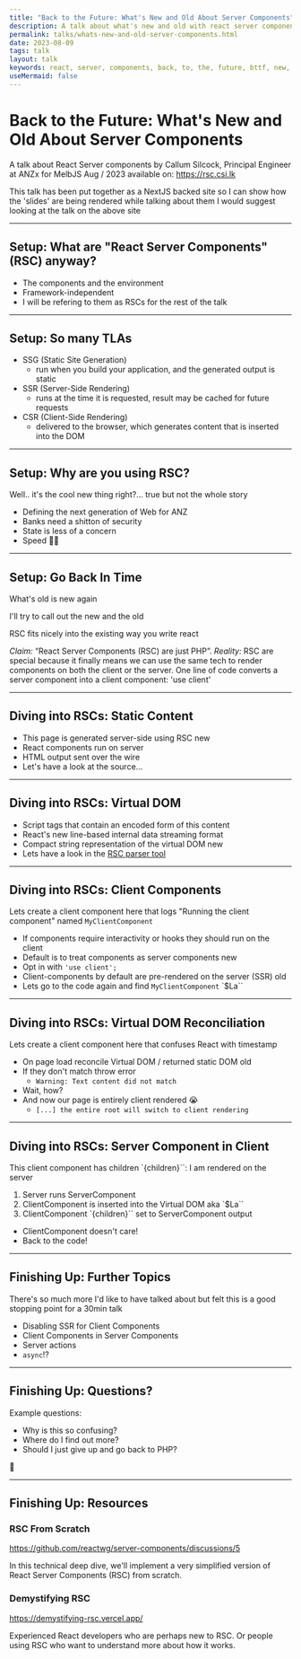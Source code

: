 ```yaml
---
title: "Back to the Future: What's New and Old About Server Components"
description: A talk about what's new and old with react server components, we do a deep dive into how it works
permalink: talks/whats-new-and-old-server-components.html
date: 2023-08-09
tags: talk
layout: talk
keywords: react, server, components, back, to, the, future, bttf, new, old, rsc, ssr, server side rendering, server components, react server components, react server side rendering, react server components vs server side rendering, react server components vs server component
useMermaid: false
---
```


# Back to the Future: What's New and Old About Server Components

A talk about React Server components by Callum Silcock, Principal Engineer at ANZx for MelbJS Aug / 2023 available on: https://rsc.csi.lk

This talk has been put together as a NextJS backed site so I can show how the 'slides' are being rendered while talking about them I would suggest looking at the talk on the above site

---

## Setup: What are "React Server Components" (RSC) anyway?

- The components and the environment
- Framework-independent
- I will be refering to them as RSCs for the rest of the talk

---

## Setup: So many TLAs

- SSG (Static Site Generation)
  - run when you build your application, and the generated output is static
- SSR (Server-Side Rendering)
  - runs at the time it is requested, result may be cached for future requests
- CSR (Client-Side Rendering)
  - delivered to the browser, which generates content that is inserted into the DOM

---

## Setup: Why are you using RSC?

Well.. it's the cool new thing right?... true but not the whole story

- Defining the next generation of Web for ANZ
- Banks need a shitton of security
- State is less of a concern
- Speed 🏃💨

---

## Setup: Go Back In Time

What's old is new again

I'll try to call out the new and the old

RSC fits nicely into the existing way you write react

_Claim:_ “React Server Components (RSC) are just PHP”.
_Reality:_ RSC are special because it finally means we can use the same tech to render components on both the client or the server. One line of code converts a server component into a client component: 'use client'

---

## Diving into RSCs: Static Content

- This page is generated server-side using RSC new
- React components run on server
- HTML output sent over the wire
- Let's have a look at the source...

---

## Diving into RSCs: Virtual DOM

- Script tags that contain an encoded form of this content
- React's new line-based internal data streaming format
- Compact string representation of the virtual DOM new
- Lets have a look in the [RSC parser tool](https://rsc-parser.vercel.app/)

---

## Diving into RSCs: Client Components

Lets create a client component here that logs "Running the client component" named `MyClientComponent`

- If components require interactivity or hooks they should run on the client
- Default is to treat components as server components new
- Opt in with `'use client';`
- Client-components by default are pre-rendered on the server (SSR) old
- Lets go to the code again and find `MyClientComponent` `$La``

---

## Diving into RSCs: Virtual DOM Reconciliation

Lets create a client component here that confuses React with timestamp

- On page load reconcile Virtual DOM / returned static DOM old
- If they don't match throw error
  - `Warning: Text content did not match`
- Wait, how?
- And now our page is entirely client rendered 😭
  - `[...] the entire root will switch to client rendering`

---

## Diving into RSCs: Server Component in Client

This client component has children `{children}``: I am rendered on the server

1. Server runs ServerComponent
1. ClientComponent is inserted into the Virtual DOM aka `$La``
1. ClientComponent `{children}`` set to ServerComponent output

- ClientComponent doesn't care!
- Back to the code!

---

## Finishing Up: Further Topics

There's so much more I'd like to have talked about but felt this is a good stopping point for a 30min talk

- Disabling SSR for Client Components
- Client Components in Server Components
- Server actions
- `async`!?

---

## Finishing Up: Questions?

Example questions:

- Why is this so confusing?
- Where do I find out more?
- Should I just give up and go back to PHP?

👋

---

## Finishing Up: Resources

### RSC From Scratch

https://github.com/reactwg/server-components/discussions/5

In this technical deep dive, we'll implement a very simplified version of React Server Components (RSC) from scratch.

### Demystifying RSC

https://demystifying-rsc.vercel.app/

Experienced React developers who are perhaps new to RSC. Or people using RSC who want to understand more about how it works.

